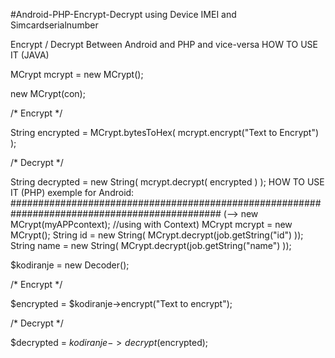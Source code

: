 #Android-PHP-Encrypt-Decrypt using Device IMEI and Simcardserialnumber

Encrypt / Decrypt Between Android and PHP and vice-versa HOW TO USE IT (JAVA)

MCrypt mcrypt = new MCrypt(); 

new MCrypt(con);

/* Encrypt */

String encrypted = MCrypt.bytesToHex( mcrypt.encrypt("Text to Encrypt") );

/* Decrypt */

String decrypted = new String( mcrypt.decrypt( encrypted ) ); HOW TO USE IT (PHP)
exemple for Android:
##############################################################################################
				(--> new MCrypt(myAPPcontext); //using with Context)
            MCrypt mcrypt = new MCrypt();
						String id = new String( MCrypt.decrypt(job.getString("id") ));
						String name = new String( MCrypt.decrypt(job.getString("name") ));

$kodiranje = new Decoder();

/* Encrypt */

$encrypted = $kodiranje->encrypt("Text to encrypt");

/* Decrypt */

$decrypted = $kodiranje->decrypt($encrypted);
